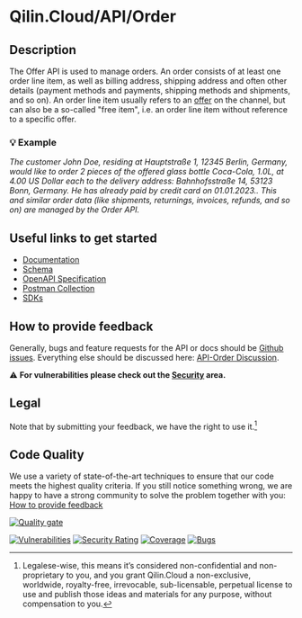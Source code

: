# Qilin.Cloud/API/Order

## Description

The Offer API is used to manage orders. An order consists of at least one order line item, as well as billing address, shipping address and often other details (payment methods and payments, shipping methods and shipments, and so on). An order line item usually refers to an [offer](https://github.com/QilinCloud/API-Offer/) on the channel, but can also be a so-called "free item", i.e. an order line item without reference to a specific offer.

### :bulb: Example

*The customer John Doe, residing at Hauptstraße 1, 12345 Berlin, Germany, would like to order 2 pieces of the offered glass bottle Coca-Cola, 1.0L, at 4.00 US Dollar each to the delivery address: Bahnhofsstraße 14, 53123 Bonn, Germany. He has already paid by credit card on 01.01.2023.. This and similar order data (like shipments, returnings, invoices, refunds, and so on) are managed by the Order API.*


## Useful links to get started

* [Documentation](https://documentation.api.qilin.cloud/order/)
* [Schema](https://documentation.api.qilin.cloud/openapi/order/tag/schema/)
* [OpenAPI Specification](https://github.com/QilinCloud/API-Order/blob/main/openapi-order.yaml)
* [Postman Collection](https://github.com/QilinCloud/API-Order/blob/main/postman_collection-order.json)
* [SDKs](https://github.com/search?q=user%3AQilinCloud+SDK)


## How to provide feedback

Generally, bugs and feature requests for the API or docs should be [Github issues](https://github.com/QilinCloud/API-Order/issues/new). Everything else should be discussed here: [API-Order Discussion](https://github.com/QilinCloud/API-Order/discussions).

:warning:  **For vulnerabilities please check out the [Security](https://github.com/QilinCloud/API-Order/security) area.**

## Legal

Note that by submitting your feedback, we have the right to use it.[^1]

## Code Quality

We use a variety of state-of-the-art techniques to ensure that our code meets the highest quality criteria.
If you still notice something wrong, we are happy to have a strong community to solve the problem together with you: [How to provide feedback](https://github.com/QilinCloud/API-Order/#how-to-provide-feedback)

[![Quality gate](https://sonarcloud.io/api/project_badges/quality_gate?project=marcossoftware_Qilin.Core.Order&token=34332e2141d01e981faaccaa27d2d80e7c5d8afb)](https://sonarcloud.io/summary/new_code?id=marcossoftware_Qilin.Core.Order)

[![Vulnerabilities](https://sonarcloud.io/api/project_badges/measure?project=marcossoftware_Qilin.Core.Order&metric=vulnerabilities&token=34332e2141d01e981faaccaa27d2d80e7c5d8afb)](https://sonarcloud.io/summary/new_code?id=marcossoftware_Qilin.Core.Order) [![Security Rating](https://sonarcloud.io/api/project_badges/measure?project=marcossoftware_Qilin.Core.Order&metric=security_rating&token=34332e2141d01e981faaccaa27d2d80e7c5d8afb)](https://sonarcloud.io/summary/new_code?id=marcossoftware_Qilin.Core.Order) [![Coverage](https://sonarcloud.io/api/project_badges/measure?project=marcossoftware_Qilin.Core.Order&metric=coverage&token=34332e2141d01e981faaccaa27d2d80e7c5d8afb)](https://sonarcloud.io/summary/new_code?id=marcossoftware_Qilin.Core.Order) [![Bugs](https://sonarcloud.io/api/project_badges/measure?project=marcossoftware_Qilin.Core.Order&metric=bugs&token=34332e2141d01e981faaccaa27d2d80e7c5d8afb)](https://sonarcloud.io/summary/new_code?id=marcossoftware_Qilin.Core.Order) 

[^1]:Legalese-wise, this means it’s considered non-confidential and non-proprietary to you, and you grant Qilin.Cloud a non-exclusive, worldwide, royalty-free, irrevocable, sub-licensable, perpetual license to use and publish those ideas and materials for any purpose, without compensation to you.
